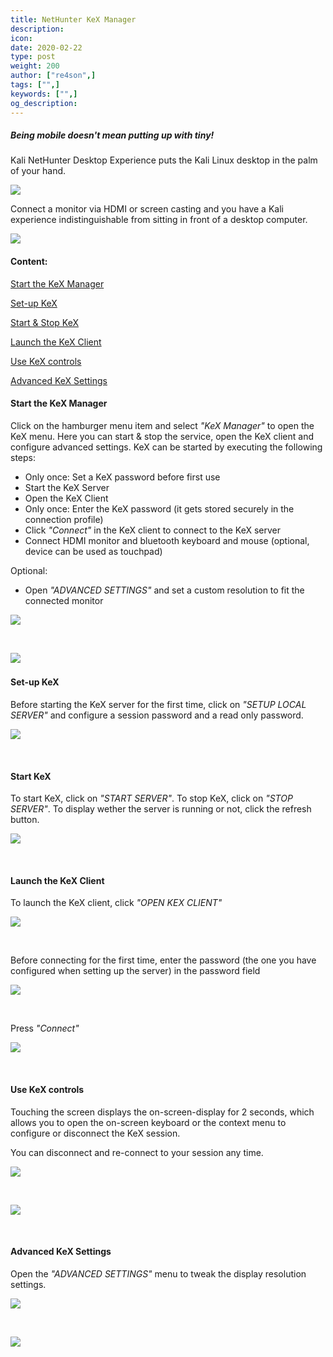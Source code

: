 ```yaml
---
title: NetHunter KeX Manager
description:
icon:
date: 2020-02-22
type: post
weight: 200
author: ["re4son",]
tags: ["",]
keywords: ["",]
og_description:
---
```


##### *Being mobile doesn't mean putting up with tiny!*

Kali NetHunter Desktop Experience puts the Kali Linux desktop in the palm of your hand.

![](nh-kex-1.png)

Connect a monitor via HDMI or screen casting and you have a Kali experience indistinguishable from sitting in front of a desktop computer.

![](nh-kex-3s.png)





#### Content:

[Start the KeX Manager](#start-the-kex-manager)

[Set-up KeX](#set-up-kex)

[Start & Stop KeX](#start-kex)

[Launch the KeX Client](#launch-the-kex-client)

[Use KeX controls](#use-kex-controls)

[Advanced KeX Settings](#advanced-kex-settings)





#### Start the KeX Manager

Click on the hamburger menu item and select *"KeX Manager"* to open the KeX menu.
Here you can start & stop the service, open the KeX client and configure advanced settings.
KeX can be started by executing the following steps:

- Only once: Set a KeX password before first use
- Start the KeX Server
- Open the KeX Client
- Only once: Enter the KeX password (it gets stored securely in the connection profile)
- Click *"Connect"* in the KeX client to connect to the KeX server
- Connect HDMI monitor and bluetooth keyboard and mouse (optional, device can be used as touchpad)


Optional:

- Open *"ADVANCED SETTINGS"* and set a custom resolution to fit the connected monitor

![](NetHunter-KeX-10s.jpg)

&nbsp;

![](NetHunter-KeX-20s.jpg)
&nbsp;


#### Set-up KeX
Before starting the KeX server for the first time, click on *"SETUP LOCAL SERVER"* and configure a session password and a read only password.

![](NetHunter-KeX-30s.jpg)

&nbsp;




#### Start KeX
To start KeX, click on *"START SERVER"*.
To stop KeX, click on *"STOP SERVER"*.
To display wether the server is running or not, click the refresh button.

![](NetHunter-KeX-40s.jpg)

&nbsp;


#### Launch the KeX Client
To launch the KeX client, click *"OPEN KEX CLIENT"*

![](NetHunter-KeX-50s.jpg)

&nbsp;

Before connecting for the first time, enter the password (the one you have configured when setting up the server) in the password field

![](NetHunter-KeX-50s.jpg)

&nbsp;


Press *"Connect"*

![](NetHunter-KeX-55s.jpg)

&nbsp;


#### Use KeX controls

Touching the screen displays the on-screen-display for 2 seconds, which allows you to open the on-screen keyboard or the context menu to configure or disconnect the KeX session.

You can disconnect and re-connect to your session any time.

![](NetHunter-KeX-60s.jpg)

&nbsp;

![](NetHunter-KeX-70s.jpg)

&nbsp;


#### Advanced KeX Settings

Open the *"ADVANCED SETTINGS"* menu to tweak the display resolution settings.

![](NetHunter-KeX-80s.jpg)

&nbsp;

![](NetHunter-KeX-90s.jpg)
